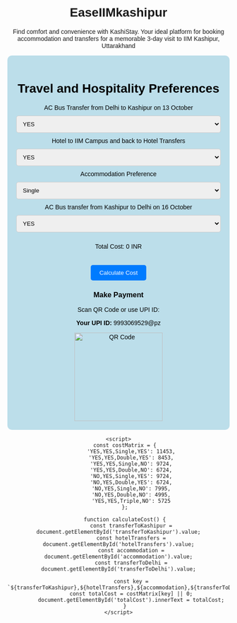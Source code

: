 # EaseIIMkashipur
Find comfort and convenience with KashiStay. Your ideal platform for booking accommodation and transfers for a memorable 3-day visit to IIM Kashipur, Uttarakhand
<!DOCTYPE html>
<html lang="en">
<head>
    <meta charset="UTF-8">
    <meta name="viewport" content="width=device-width, initial-scale=1.0">
    <title>Travel and Hospitality Preferences</title>
    <style>
        body {
            background-image: url('https://raw.githubusercontent.com/username/repository/main/images/iim_campus.jpg'); /* Replace with your image URL */
            background-size: cover;
            background-position: center;
            font-family: Arial, sans-serif;
            text-align: center;
            padding: 20px;
        }
        .container {
            background-color: rgba(173, 216, 230, 0.8); /* Light blue background color with opacity */
            padding: 20px;
            border-radius: 10px;
            max-width: 600px;
            margin: 0 auto;
            color: #000; /* Black text color */
        }
        input, select {
            margin: 10px 0;
            padding: 10px;
            border-radius: 5px;
            border: 1px solid #ccc;
            width: 100%;
            box-sizing: border-box;
        }
        button {
            margin-top: 20px;
            padding: 10px 20px;
            border: none;
            border-radius: 5px;
            background-color: #007bff;
            color: #fff;
            cursor: pointer;
        }
        button:hover {
            background-color: #0056b3;
        }
        .qr-code {
            margin-top: 20px;
        }
    </style>
</head>
<body>
    <div class="container">
        <h1>Travel and Hospitality Preferences</h1>
        <form id="preferencesForm">
            <div>
                <label>AC Bus Transfer from Delhi to Kashipur on 13 October</label>
                <select id="transferToKashipur">
                    <option value="YES">YES</option>
                    <option value="NO">NO</option>
                </select>
            </div>
            <div>
                <label>Hotel to IIM Campus and back to Hotel Transfers</label>
                <select id="hotelTransfers">
                    <option value="YES">YES</option>
                    <option value="NO">NO</option>
                </select>
            </div>
            <div>
                <label>Accommodation Preference</label>
                <select id="accommodation">
                    <option value="Single">Single</option>
                    <option value="Double">Double</option>
                    <option value="Triple">Triple</option>
                </select>
            </div>
            <div>
                <label>AC Bus transfer from Kashipur to Delhi on 16 October</label>
                <select id="transferToDelhi">
                    <option value="YES">YES</option>
                    <option value="NO">NO</option>
                </select>
            </div>
            <p>Total Cost: <span id="totalCost">0</span> INR</p>
            <button type="button" onclick="calculateCost()">Calculate Cost</button>
        </form>
        <div class="upi-id">
            <h3>Make Payment</h3>
            <p>Scan QR Code or use UPI ID:</p>
            <p><strong>Your UPI ID:</strong> 9993069529@pz</p>
            <img src="https://raw.githubusercontent.com/username/repository/main/images/qr_code.png" alt="QR Code" width="200">
        </div>
    </div>

    <script>
        const costMatrix = {
            'YES,YES,Single,YES': 11453,
            'YES,YES,Double,YES': 8453,
            'YES,YES,Single,NO': 9724,
            'YES,YES,Double,NO': 6724,
            'NO,YES,Single,YES': 9724,
            'NO,YES,Double,YES': 6724,
            'NO,YES,Single,NO': 7995,
            'NO,YES,Double,NO': 4995,
            'YES,YES,Triple,NO': 5725
        };

        function calculateCost() {
            const transferToKashipur = document.getElementById('transferToKashipur').value;
            const hotelTransfers = document.getElementById('hotelTransfers').value;
            const accommodation = document.getElementById('accommodation').value;
            const transferToDelhi = document.getElementById('transferToDelhi').value;

            const key = `${transferToKashipur},${hotelTransfers},${accommodation},${transferToDelhi}`;
            const totalCost = costMatrix[key] || 0;
            document.getElementById('totalCost').innerText = totalCost;
        }
    </script>
</body>
</html>

